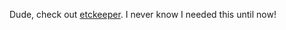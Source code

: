 Dude, check out [etckeeper](https://ubuntu.com/server/docs/tools-etckeeper). I never know I needed this until now!
